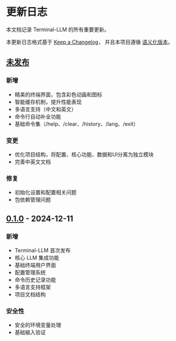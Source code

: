 # 更新日志

本文档记录 Terminal-LLM 的所有重要更新。

本更新日志格式基于 [Keep a Changelog](https://keepachangelog.com/zh-CN/1.0.0/)，
并且本项目遵循 [语义化版本](https://semver.org/lang/zh-CN/)。

## [未发布]

### 新增
- 精美的终端界面，包含彩色动画和图标
- 智能缓存机制，提升性能表现
- 多语言支持（中文和英文）
- 命令行自动补全功能
- 基础命令集（/help、/clear、/history、/lang、/exit）

### 变更
- 优化项目结构，将配置、核心功能、数据和UI分离为独立模块
- 完善中英文文档

### 修复
- 初始化设置和配置相关问题
- 包依赖管理问题

## [0.1.0] - 2024-12-11

### 新增
- Terminal-LLM 首次发布
- 核心 LLM 集成功能
- 基础终端用户界面
- 配置管理系统
- 命令历史记录功能
- 多语言支持框架
- 项目文档结构

### 安全性
- 安全的环境变量处理
- 基础输入验证

[未发布]: https://github.com/yourusername/Terminal-LLM/compare/v0.1.0...HEAD
[0.1.0]: https://github.com/yourusername/Terminal-LLM/releases/tag/v0.1.0
